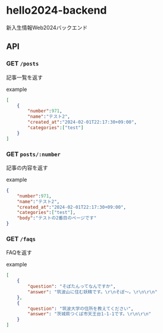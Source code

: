 # hello2024-backend
新入生情報Web2024バックエンド

## API

### GET `/posts`

記事一覧を返す

example
```json
[
    {
        "number":971,
        "name":"テスト2",
        "created_at":"2024-02-01T22:17:30+09:00",
        "categories":["test"]
    }
]
```

### GET `posts/:number`

記事の内容を返す

example
```json
{
    "number":971,
    "name":"テスト2",
    "created_at":"2024-02-01T22:17:30+09:00",
    "categories":["test"],
    "body":"テストの2番目のページです"
}
```

### GET `/faqs`

FAQを返す

example
```json
[
    {
        "question": "そぽたんってなんですか",
        "answer": "筑波山に住む妖精です。\r\nそぽ～。\r\n\r\n"
    },
    {
        "question": "筑波大学の住所を教えてください",
        "answer": "茨城県つくば市天王台1-1-1です。\r\n\r\n"
    }
]
```
